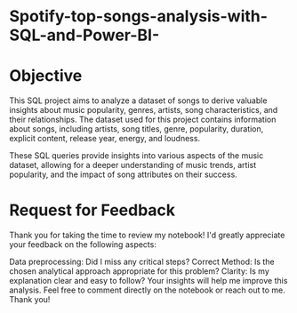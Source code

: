 # Spotify-top-songs-analysis-with-SQL-and-Power-BI-

# Objective
This SQL project aims to analyze a dataset of songs to derive valuable insights about music popularity, genres, artists, song characteristics, and their relationships. The dataset used for this project contains information about songs, including artists, song titles, genre, popularity, duration, explicit content, release year, energy, and loudness.

These SQL queries provide insights into various aspects of the music dataset, allowing for a deeper understanding of music trends, artist popularity, and the impact of song attributes on their success.

# Request for Feedback
Thank you for taking the time to review my notebook! I'd greatly appreciate your feedback on the following aspects:

Data preprocessing: Did I miss any critical steps?
Correct Method: Is the chosen analytical approach appropriate for this problem?
Clarity: Is my explanation clear and easy to follow?
Your insights will help me improve this analysis. Feel free to comment directly on the notebook or reach out to me. Thank you!
